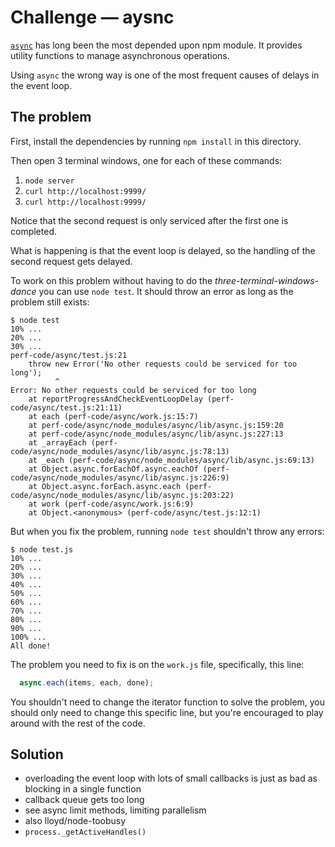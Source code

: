 # Challenge — aysnc

[`async`](https://www.npmjs.com/package/async) has long been the most depended
upon npm module. It provides utility functions to manage asynchronous operations.

Using `async` the wrong way is one of the most frequent causes of delays in
the event loop.

## The problem

First, install the dependencies by running `npm install` in this directory.

Then open 3 terminal windows, one for each of these commands:

1. `node server`
2. `curl http://localhost:9999/`
3. `curl http://localhost:9999/`

Notice that the second request is only serviced after the first one is completed.

What is happening is that the event loop is delayed, so the handling of the second request gets delayed.

To work on this problem without having to do the *three-terminal-windows-dance* you can use `node test`.
It should throw an error as long as the problem still exists:

```
$ node test
10% ...
20% ...
30% ...
perf-code/async/test.js:21
    throw new Error('No other requests could be serviced for too long');
          ^
Error: No other requests could be serviced for too long
    at reportProgressAndCheckEventLoopDelay (perf-code/async/test.js:21:11)
    at each (perf-code/async/work.js:15:7)
    at perf-code/async/node_modules/async/lib/async.js:159:20
    at perf-code/async/node_modules/async/lib/async.js:227:13
    at _arrayEach (perf-code/async/node_modules/async/lib/async.js:78:13)
    at _each (perf-code/async/node_modules/async/lib/async.js:69:13)
    at Object.async.forEachOf.async.eachOf (perf-code/async/node_modules/async/lib/async.js:226:9)
    at Object.async.forEach.async.each (perf-code/async/node_modules/async/lib/async.js:203:22)
    at work (perf-code/async/work.js:6:9)
    at Object.<anonymous> (perf-code/async/test.js:12:1)
```

But when you fix the problem, running `node test` shouldn't throw any errors:

```
$ node test.js
10% ...
20% ...
30% ...
40% ...
50% ...
60% ...
70% ...
80% ...
90% ...
100% ...
All done!
```

The problem you need to fix is on the `work.js` file, specifically, this line:

```javascript
  async.each(items, each, done);
```

You shouldn't need to change the iterator function to solve the problem, you should only need to change this specific line, but you're encouraged to play around with the rest of the code.

## Solution

* overloading the event loop with lots of small callbacks is just as bad as blocking in a single function
* callback queue gets too long
* see async limit methods, limiting parallelism
* also lloyd/node-toobusy
* `process._getActiveHandles()`
